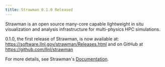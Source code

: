 ```yaml
---
title: Strawman 0.1.0 Released
---
```


Strawman is an open source many-core capable lightweight in situ visualization and analysis infrastructure for multi-physics HPC simulations.

0.1.0, the first release of Strawman, is now available at: https://software.llnl.gov/strawman/Releases.html and on GitHub at https://github.com/llnl/strawman

For more details, see Strawman's [Documentation](https://software.llnl.gov/strawman).
